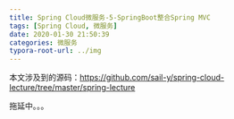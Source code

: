 ```yaml
---
title: Spring Cloud微服务-5-SpringBoot整合Spring MVC
tags: [Spring Cloud, 微服务]
date: 2020-01-30 21:50:39
categories: 微服务
typora-root-url: ../img
---
```




本文涉及到的源码：https://github.com/sail-y/spring-cloud-lecture/tree/master/spring-lecture

拖延中。。。